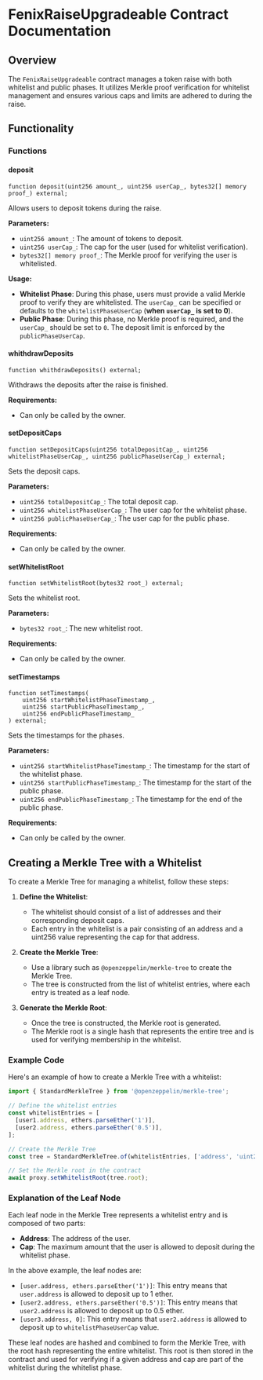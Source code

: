
# FenixRaiseUpgradeable Contract Documentation

## Overview

The `FenixRaiseUpgradeable` contract manages a token raise with both whitelist and public phases. It utilizes Merkle proof verification for whitelist management and ensures various caps and limits are adhered to during the raise.

## Functionality


### Functions

#### deposit

```solidity
function deposit(uint256 amount_, uint256 userCap_, bytes32[] memory proof_) external;
```
Allows users to deposit tokens during the raise.

**Parameters:**
- `uint256 amount_`: The amount of tokens to deposit.
- `uint256 userCap_`: The cap for the user (used for whitelist verification).
- `bytes32[] memory proof_`: The Merkle proof for verifying the user is whitelisted.

**Usage:**
- **Whitelist Phase**: During this phase, users must provide a valid Merkle proof to verify they are whitelisted. The `userCap_` can be specified or defaults to the `whitelistPhaseUserCap` (**when `userCap_` is set to 0**).
- **Public Phase**: During this phase, no Merkle proof is required, and the `userCap_` should be set to `0`. The deposit limit is enforced by the `publicPhaseUserCap`.

#### whithdrawDeposits

```solidity
function whithdrawDeposits() external;
```
Withdraws the deposits after the raise is finished.

**Requirements:**
- Can only be called by the owner.

#### setDepositCaps

```solidity
function setDepositCaps(uint256 totalDepositCap_, uint256 whitelistPhaseUserCap_, uint256 publicPhaseUserCap_) external;
```
Sets the deposit caps.

**Parameters:**
- `uint256 totalDepositCap_`: The total deposit cap.
- `uint256 whitelistPhaseUserCap_`: The user cap for the whitelist phase.
- `uint256 publicPhaseUserCap_`: The user cap for the public phase.

**Requirements:**
- Can only be called by the owner.

#### setWhitelistRoot

```solidity
function setWhitelistRoot(bytes32 root_) external;
```
Sets the whitelist root.

**Parameters:**
- `bytes32 root_`: The new whitelist root.

**Requirements:**
- Can only be called by the owner.

#### setTimestamps

```solidity
function setTimestamps(
    uint256 startWhitelistPhaseTimestamp_,
    uint256 startPublicPhaseTimestamp_,
    uint256 endPublicPhaseTimestamp_
) external;
```
Sets the timestamps for the phases.

**Parameters:**
- `uint256 startWhitelistPhaseTimestamp_`: The timestamp for the start of the whitelist phase.
- `uint256 startPublicPhaseTimestamp_`: The timestamp for the start of the public phase.
- `uint256 endPublicPhaseTimestamp_`: The timestamp for the end of the public phase.

**Requirements:**
- Can only be called by the owner.


## Creating a Merkle Tree with a Whitelist

To create a Merkle Tree for managing a whitelist, follow these steps:

1. **Define the Whitelist**:
   - The whitelist should consist of a list of addresses and their corresponding deposit caps.
   - Each entry in the whitelist is a pair consisting of an address and a uint256 value representing the cap for that address.

2. **Create the Merkle Tree**:
   - Use a library such as `@openzeppelin/merkle-tree` to create the Merkle Tree.
   - The tree is constructed from the list of whitelist entries, where each entry is treated as a leaf node.

3. **Generate the Merkle Root**:
   - Once the tree is constructed, the Merkle root is generated.
   - The Merkle root is a single hash that represents the entire tree and is used for verifying membership in the whitelist.

### Example Code

Here's an example of how to create a Merkle Tree with a whitelist:

```javascript
import { StandardMerkleTree } from '@openzeppelin/merkle-tree';

// Define the whitelist entries
const whitelistEntries = [
  [user1.address, ethers.parseEther('1')],
  [user2.address, ethers.parseEther('0.5')],
];

// Create the Merkle Tree
const tree = StandardMerkleTree.of(whitelistEntries, ['address', 'uint256']);

// Set the Merkle root in the contract
await proxy.setWhitelistRoot(tree.root);
```

### Explanation of the Leaf Node

Each leaf node in the Merkle Tree represents a whitelist entry and is composed of two parts:
- **Address**: The address of the user.
- **Cap**: The maximum amount that the user is allowed to deposit during the whitelist phase.

In the above example, the leaf nodes are:
- `[user.address, ethers.parseEther('1')]`: This entry means that `user.address` is allowed to deposit up to 1 ether.
- `[user2.address, ethers.parseEther('0.5')]`: This entry means that `user2.address` is allowed to deposit up to 0.5 ether.
- `[user3.address, 0]`: This entry means that `user2.address` is allowed to deposit up to `whitelistPhaseUserCap` value.

These leaf nodes are hashed and combined to form the Merkle Tree, with the root hash representing the entire whitelist. This root is then stored in the contract and used for verifying if a given address and cap are part of the whitelist during the whitelist phase.

